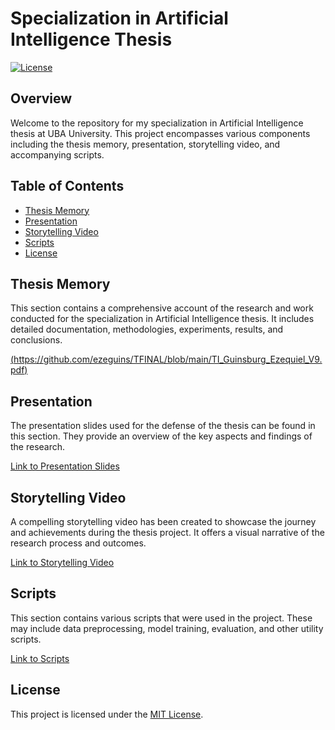 # Specialization in Artificial Intelligence Thesis

[![License](https://img.shields.io/badge/License-MIT-blue.svg)](LICENSE)

## Overview

Welcome to the repository for my specialization in Artificial Intelligence thesis at UBA University. This project encompasses various components including the thesis memory, presentation, storytelling video, and accompanying scripts.

## Table of Contents

- [Thesis Memory](#thesis-memory)
- [Presentation](#presentation)
- [Storytelling Video](#storytelling-video)
- [Scripts](#scripts)
- [License](#license)

## Thesis Memory

This section contains a comprehensive account of the research and work conducted for the specialization in Artificial Intelligence thesis. It includes detailed documentation, methodologies, experiments, results, and conclusions.

[(https://github.com/ezeguins/TFINAL/blob/main/TI_Guinsburg_Ezequiel_V9.pdf)](thesis_memory/)

## Presentation

The presentation slides used for the defense of the thesis can be found in this section. They provide an overview of the key aspects and findings of the research.

[Link to Presentation Slides](presentation/)

## Storytelling Video

A compelling storytelling video has been created to showcase the journey and achievements during the thesis project. It offers a visual narrative of the research process and outcomes.

[Link to Storytelling Video](storytelling_video/)

## Scripts

This section contains various scripts that were used in the project. These may include data preprocessing, model training, evaluation, and other utility scripts.

[Link to Scripts](scripts/)

## License

This project is licensed under the [MIT License](LICENSE).
